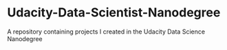 # Udacity-Data-Scientist-Nanodegree
A repository containing projects I created in the Udacity Data Science Nanodegree
